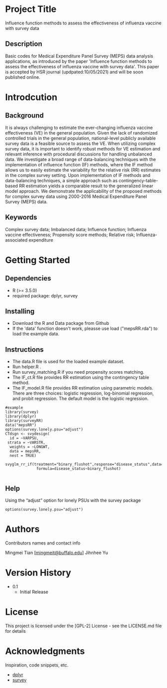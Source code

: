# Project Title

Influence function methods to assess the effectiveness of influenza vaccine with survey data

## Description

Basic codes for Medical Expenditure Panel Survey (MEPS) data analysis applications, as introduced by the paper 'Influence function methods to assess the effectiveness of influenza vaccine with survey data'. This paper is accepted by HSR journal (updpated:10/05/2021) and will be soon published online.

# Introdcution
## Background
It is always challenging to estimate the ever-changing influenza vaccine effectiveness (VE) in the general population. Given the lack of randomized controlled trials in the general population, national-level publicly available survey data is a feasible source to assess the VE. When utilizing complex survey data, it is important to identify robust methods for VE estimation and relevant inference with procedural discussions for handling unbalanced data. We investigate a broad range of data-balancing techniques with the implementation of influence function (IF) methods, where the IF method allows us to easily estimate the variability for the relative risk (RR) estimates in the complex survey setting. Upon implementation of IF methods and data-balancing techniques, a simple approach such as contingency-table-based RR estimation yields a comparable result to the generalized linear model approach. We demonstrate the applicability of the proposed methods for complex survey data using 2000-2016 Medical Expenditure Panel Survey (MEPS) data. 

## Keywords
Complex survey data; Imbalanced data; Influence function; Influenza vaccine effectiveness; Propensity score methods; Relative risk; Influenza-associated expenditure


# Getting Started

## Dependencies

* R (>= 3.5.0)
* required package: dplyr, survey

## Installing

* Download the R and Data package from Github
* If the 'data' function doesn't work, pleasse use load ("mepsRR.rda") to load the example data.

## Instructions

*  The data.R file is used for the loaded example dataset.
*  Run helper.R .
*  Run survey_matching.R if you need propensity scores matching.
*  The IF_ct.R file provides RR estimation using the contingency table method.
*  The IF_model.R file provides RR estimation using parametric models. There are three choices: logistic regression, log-binomial regression, and probit regression. The default model is the logistic regression.
```
#example
library(survey)
library(dplyr)
library(surveyRR)
data("mepsRR")
options(survey.lonely.psu="adjust")
CTdsgn <- svydesign(
  id = ~VARPSU,
 strata = ~VARSTR,
  weights = ~LONGWT,
  data = mepsRR,
  nest = TRUE)
  svyglm_rr_if(treatment="binary_flushot",response="disease_status",data=mepsRR,design=CTdsgn,
              formula=disease_status~binary_flushot)


```

## Help

Using the “adjust” option for lonely PSUs with the survey package
```
options(survey.lonely.psu="adjust")
```

# Authors

Contributors names and contact info

Mingmei Tian [mingmeit@buffalo.edu]
Jihnhee Yu


# Version History
* 0.1
    * Initial Release

# License

This project is licensed under the [GPL-2] License - see the LICENSE.md file for details

# Acknowledgments

Inspiration, code snippets, etc.
* [dplyr](https://github.com/tidyverse/dplyr)
* [survey](https://cran.r-project.org/web/packages/survey/index.html)

